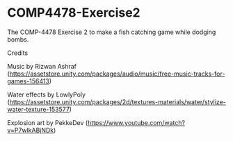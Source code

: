 # COMP4478-Exercise2
The COMP-4478 Exercise 2 to make a fish catching game while dodging bombs.

Credits

Music by Rizwan Ashraf (https://assetstore.unity.com/packages/audio/music/free-music-tracks-for-games-156413)

Water effects by LowlyPoly (https://assetstore.unity.com/packages/2d/textures-materials/water/stylize-water-texture-153577)

Explosion art by PekkeDev (https://www.youtube.com/watch?v=P7wlkABjNDk)
